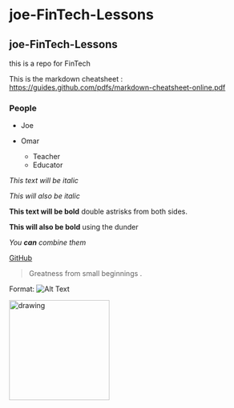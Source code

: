 # joe-FinTech-Lessons
## joe-FinTech-Lessons
<p> this is a repo for FinTech </p>

This is the markdown cheatsheet : https://guides.github.com/pdfs/markdown-cheatsheet-online.pdf

### People
* Joe
* Omar
  
  * Teacher
  * Educator

*This text will be italic*

_This will also be italic_

**This text will be bold**  double astrisks from both sides.

__This will also be bold__    using the dunder

*You **can** combine them*

[GitHub](http://github.com)

> Greatness from small beginnings .


Format: ![Alt Text](https://scontent-lga3-1.xx.fbcdn.net/v/t1.6435-9/159841137_281247410037462_4799871305254331137_n.jpg?_nc_cat=107&ccb=1-5&_nc_sid=09cbfe&_nc_ohc=yf5_Z6ZriZEAX_u6sPt&_nc_ht=scontent-lga3-1.xx&oh=eaffbb9f7bd97fdae2e0a919a044b799&oe=615237A7)



<img src="https://scontent-lga3-1.xx.fbcdn.net/v/t1.6435-9/159841137_281247410037462_4799871305254331137_n.jpg?_nc_cat=107&ccb=1-5&_nc_sid=09cbfe&_nc_ohc=yf5_Z6ZriZEAX_u6sPt&_nc_ht=scontent-lga3-1.xx&oh=eaffbb9f7bd97fdae2e0a919a044b799&oe=615237A7" alt="drawing" width="200"/>


























